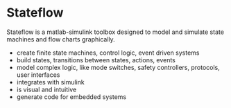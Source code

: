 # Stateflow

Stateflow is a matlab-simulink toolbox designed to model and simulate state machines and flow charts graphically.
- create finite state machines, control logic, event driven systems
- build states, transitions between states, actions, events 
- model complex logic, like mode switches, safety controllers, protocols, user interfaces
- integrates with simulink
- is visual and intuitive 
- generate code for embedded systems

